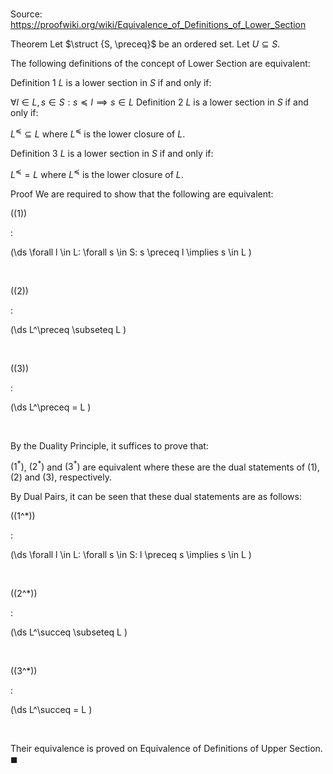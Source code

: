 # 

Source: https://proofwiki.org/wiki/Equivalence_of_Definitions_of_Lower_Section



Theorem
Let $\struct {S, \preceq}$ be an ordered set.
Let $U \subseteq S$.

The following definitions of the concept of Lower Section are equivalent:

Definition 1
$L$ is a lower section in $S$ if and only if:

$\forall l \in L, s \in S: s \preceq l \implies s \in L$
Definition 2
$L$ is a lower section in $S$ if and only if:

$L^\preceq \subseteq L$
where $L^\preceq$ is the lower closure of $L$.

Definition 3
$L$ is a lower section in $S$ if and only if:

$L^\preceq = L$
where $L^\preceq$ is the lower closure of $L$.


Proof
We are required to show that the following are equivalent:




\((1)\)  

$:$  







\(\ds \forall l \in L: \forall s \in S: s \preceq l \implies s \in L \)   







  


\((2)\)  

$:$  







\(\ds L^\preceq \subseteq L \)   







  


\((3)\)  

$:$  







\(\ds L^\preceq = L \)   







  


By the Duality Principle, it suffices to prove that:

$(1^*)$, $(2^*)$ and $(3^*)$ are equivalent
where these are the dual statements of $(1)$, $(2)$ and $(3)$, respectively.

By Dual Pairs, it can be seen that these dual statements are as follows:




\((1^*)\)  

$:$  







\(\ds \forall l \in L: \forall s \in S: l \preceq s \implies s \in L \)   







  


\((2^*)\)  

$:$  







\(\ds L^\succeq \subseteq L \)   







  


\((3^*)\)  

$:$  







\(\ds L^\succeq = L \)   







  

Their equivalence is proved on Equivalence of Definitions of Upper Section.
$\blacksquare$





